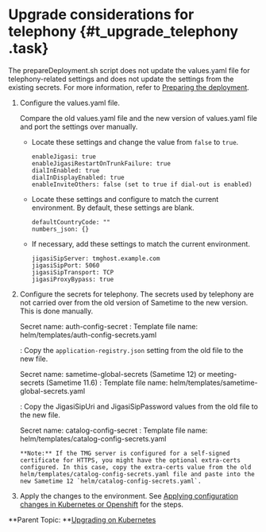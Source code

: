 # Upgrade considerations for telephony {#t_upgrade_telephony .task}

The prepareDeployment.sh script does not update the values.yaml file for telephony-related settings and does not update the settings from the existing secrets. For more information, refer to [Preparing the deployment](t_meetings_configure_deployment.md).

1.  Configure the values.yaml file.

    Compare the old values.yaml file and the new version of values.yaml file and port the settings over manually.

    -   Locate these settings and change the value from `false` to `true`.

        ``` {#codeblock_qxt_zgk_3xb}
        enableJigasi: true 
        enableJigasiRestartOnTrunkFailure: true 
        dialInEnabled: true 
        dialInDisplayEnabled: true 
        enableInviteOthers: false (set to true if dial-out is enabled) 
        ```

    -   Locate these settings and configure to match the current environment. By default, these settings are blank.

        ``` {#codeblock_s4c_mhk_3xb}
        defaultCountryCode: "" 
        numbers_json: {}
        ```

    -   If necessary, add these settings to match the current environment.

        ``` {#codeblock_p5v_zhk_3xb}
        jigasiSipServer: tmghost.example.com 
        jigasiSipPort: 5060 
        jigasiSipTransport: TCP 
        jigasiProxyBypass: true 
        ```

2.  Configure the secrets for telephony. The secrets used by telephony are not carried over from the old version of Sametime to the new version. This is done manually.

    Secret name: auth-config-secret
    :   Template file name: helm/templates/auth-config-secrets.yaml

    :   Copy the `application-registry.json` setting from the old file to the new file.

    Secret name: sametime-global-secrets \(Sametime 12\) or meeting-secrets \(Sametime 11.6\)
    :   Template file name: helm/templates/sametime-global-secrets.yaml

    :   Copy the JigasiSipUri and JigasiSipPassword values from the old file to the new file.

    Secret name: catalog-config-secret
    :   Template file name: helm/templates/catalog-config-secrets.yaml

        **Note:** If the TMG server is configured for a self-signed certificate for HTTPS, you might have the optional extra-certs configured. In this case, copy the extra-certs value from the old helm/templates/catalog-config-secrets.yaml file and paste into the new Sametime 12 `helm/catalog-config-secrets.yaml`.

3.  Apply the changes to the environment. See [Applying configuration changes in Kubernetes or Openshift](apply_configchanges_kubernetes.md) for the steps.


**Parent Topic:  **[Upgrading on Kubernetes](upgrade_install_fixpack_kubernetes.md)

